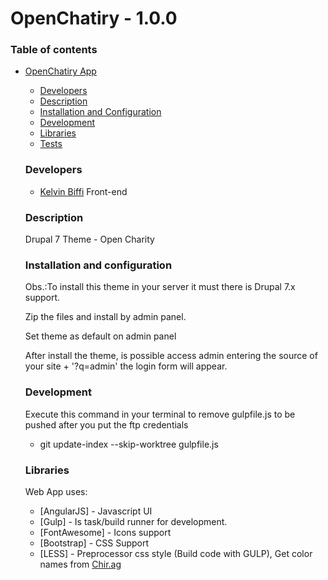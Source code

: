 # OpenChatiry - 1.0.0

### Table of contents
- [OpenChatiry App](#OpenChatiry-app)
    - [Developers](#developers)
    - [Description](#description)
    - [Installation and Configuration](#installation-and-configuration)
    - [Development](#development)
    - [Libraries](#libraries)
    - [Tests](#tests)

    ### Developers

    - [Kelvin Biffi](http://kelvinbiffi.github.io/) Front-end

    ### Description

    Drupal 7 Theme - Open Charity

    ### Installation and configuration

    Obs.:To install this theme in your server it must there is Drupal 7.x support.

    Zip the files and install by admin panel.

    Set theme as default on admin panel

    After install the theme, is possible access admin entering the source of your site + '?q=admin' the login form will appear.

    ### Development

    Execute this command in your terminal to remove  gulpfile.js to be pushed after you put the ftp credentials
    - git update-index --skip-worktree gulpfile.js

    ### Libraries

    Web App uses:

    * [AngularJS] - Javascript UI
    * [Gulp] - Is task/build runner for development.
    * [FontAwesome] - Icons support
    * [Bootstrap] - CSS Support
    * [LESS] - Preprocessor css style (Build code with GULP), Get color names from [Chir.ag](http://chir.ag/projects/name-that-color/#979EB1)

